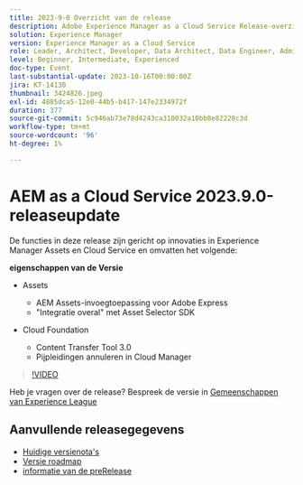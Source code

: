 ```yaml
---
title: 2023-9-0 Overzicht van de release
description: Adobe Experience Manager as a Cloud Service Release-overzicht Video 2023.9.0
solution: Experience Manager
version: Experience Manager as a Cloud Service
role: Leader, Architect, Developer, Data Architect, Data Engineer, Admin, User
level: Beginner, Intermediate, Experienced
doc-type: Event
last-substantial-update: 2023-10-16T00:00:00Z
jira: KT-14130
thumbnail: 3424826.jpeg
exl-id: 4885dca5-12e0-44b5-b417-147e2334972f
duration: 377
source-git-commit: 5c946ab73e78d4243ca310032a10bb8e82228c3d
workflow-type: tm+mt
source-wordcount: '96'
ht-degree: 1%

---
```


# AEM as a Cloud Service 2023.9.0-releaseupdate

De functies in deze release zijn gericht op innovaties in Experience Manager Assets en Cloud Service en omvatten het volgende:

**eigenschappen van de Versie**

* Assets
   * AEM Assets-invoegtoepassing voor Adobe Express
   * &quot;Integratie overal&quot; met Asset Selector SDK

* Cloud Foundation
   * Content Transfer Tool 3.0
   * Pijpleidingen annuleren in Cloud Manager

>[!VIDEO](https://video.tv.adobe.com/v/3424826/?learn=on)

Heb je vragen over de release?  Bespreek de versie in [ Gemeenschappen van Experience League ](https://adobe.ly/3rMScIU)

## Aanvullende releasegegevens

* [ Huidige versienota&#39;s ](https://experienceleague.adobe.com/docs/experience-manager-cloud-service/content/release-notes/home.html?lang=nl-NL)
* [ Versie roadmap ](https://experienceleague.adobe.com/docs/experience-manager-release-information/aem-release-updates/update-releases-roadmap.html?lang=nl-NL)
* [ informatie van de preRelease ](https://experienceleague.adobe.com/docs/experience-manager-cloud-service/content/release-notes/prerelease.html?lang=nl-NL)
